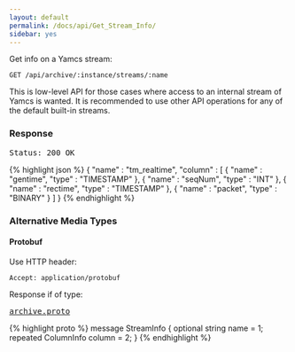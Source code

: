 ```yaml
---
layout: default
permalink: /docs/api/Get_Stream_Info/
sidebar: yes
---
```


Get info on a Yamcs stream:

    GET /api/archive/:instance/streams/:name
    
<div class="hint">
    This is low-level API for those cases where access to an internal stream of Yamcs is wanted. It is recommended to use other API operations for any of the default built-in streams.
</div>

### Response

<pre class="header">
Status: 200 OK
</pre>
{% highlight json %}
{
  "name" : "tm_realtime",
  "column" : [ {
    "name" : "gentime",
    "type" : "TIMESTAMP"
  }, {
    "name" : "seqNum",
    "type" : "INT"
  }, {
    "name" : "rectime",
    "type" : "TIMESTAMP"
  }, {
    "name" : "packet",
    "type" : "BINARY"
  } ]
}
{% endhighlight %}

### Alternative Media Types

#### Protobuf

Use HTTP header:

    Accept: application/protobuf

Response if of type:

<pre class="r header"><a href="/docs/api/archive.proto/">archive.proto</a></pre>
{% highlight proto %}
message StreamInfo {
  optional string name = 1;
  repeated ColumnInfo column = 2;
}
{% endhighlight %}

